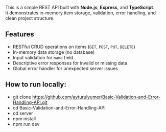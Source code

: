 This is a simple REST API built with **Node.js**, **Express**, and **TypeScript**.  
It demonstrates in-memory item storage, validation, error handling, and clean project structure.

## Features

- RESTful CRUD operations on items (`GET`, `POST`, `PUT`, `DELETE`)
- In-memory data storage (no database)
- Input validation for `name` field
- Descriptive error responses for invalid or missing data
- Global error handler for unexpected server issues

## How to run locally:

- git clone https://github.com/ayturulyumer/Basic-Validation-and-Error-Handling-API.git
- cd Basic-Validation-and-Error-Handling-API
- cd server
- npm install
- npm run dev

